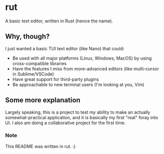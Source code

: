 # rut
A basic text editor, written in Rust (hence the name).

## Why, though?
I just wanted a basic TUI text editor (like Nano) that could:
- Be used with all major platforms (Linux, Windows, MacOS) by using cross-compatible libraries
- Have the features I miss from more-advanced editors (like multi-cursor in Sublime/VSCode)
- Have great support for third-party plugins
- Be approachable to new terminal users (I'm looking at you, Vim)

## Some more explanation
Largely speaking, this is a project to test my ability to make an actually somewhat-practical application, and it is basically my first "real" foray into UI. I also am doing a collaborative project for the first time.

### Note
This README was written in rut. :)
